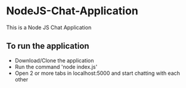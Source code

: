 # NodeJS-Chat-Application
 This is a Node JS Chat Application

## To run the application
- Download/Clone the application
- Run the command 'node index.js'
- Open 2 or more tabs in localhost:5000 and start chatting with each other
